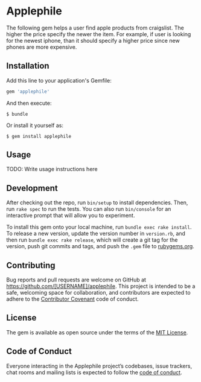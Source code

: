 # Applephile

The following gem helps a user find apple products from craigslist. The higher the price specify the newer the item.  For example, if user is looking for the newest iphone, than it should specify a higher price since new phones are more expensive.

## Installation

Add this line to your application's Gemfile:

```ruby
gem 'applephile'
```

And then execute:

    $ bundle

Or install it yourself as:

    $ gem install applephile

## Usage

TODO: Write usage instructions here

## Development

After checking out the repo, run `bin/setup` to install dependencies. Then, run `rake spec` to run the tests. You can also run `bin/console` for an interactive prompt that will allow you to experiment.

To install this gem onto your local machine, run `bundle exec rake install`. To release a new version, update the version number in `version.rb`, and then run `bundle exec rake release`, which will create a git tag for the version, push git commits and tags, and push the `.gem` file to [rubygems.org](https://rubygems.org).

## Contributing

Bug reports and pull requests are welcome on GitHub at https://github.com/[USERNAME]/applephile. This project is intended to be a safe, welcoming space for collaboration, and contributors are expected to adhere to the [Contributor Covenant](http://contributor-covenant.org) code of conduct.

## License

The gem is available as open source under the terms of the [MIT License](https://opensource.org/licenses/MIT).

## Code of Conduct

Everyone interacting in the Applephile project’s codebases, issue trackers, chat rooms and mailing lists is expected to follow the [code of conduct](https://github.com/[USERNAME]/applephile/blob/master/CODE_OF_CONDUCT.md).
